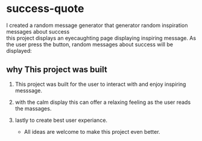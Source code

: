 # success-quote
I created a random message generator that generator random inspiration messages about success  
this project displays an eyecaughting page displaying inspiring message.
As the user press the button, random messages about success will be displayed:

## **why This project was built**

1) This project was built for the user to interact with and enjoy inspiring messsage.
2) with the calm display this can offer a relaxing feeling as the user reads the massages.
3) lastly to create best user experiance.

     * All ideas are welcome to make this project even better.
